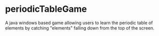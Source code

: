 # periodicTableGame
A java windows based game allowing users to learn the periodic table of elements by catching "elements" falling down from the top of the screen.
